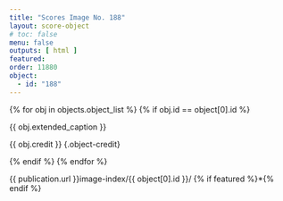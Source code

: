 ```yaml
---
title: "Scores Image No. 188"
layout: score-object
# toc: false
menu: false
outputs: [ html ]
featured: 
order: 11880
object:
  - id: "188"
---
```


{% for obj in objects.object_list %}
{% if obj.id == object[0].id %}

{{ obj.extended_caption }}

{{ obj.credit }} {.object-credit}

{% endif %}
{% endfor %}

<div class="object-credit object-url is-print-only">

{{ publication.url }}image-index/{{ object[0].id }}/ {% if featured %}*{% endif %}

</div>
